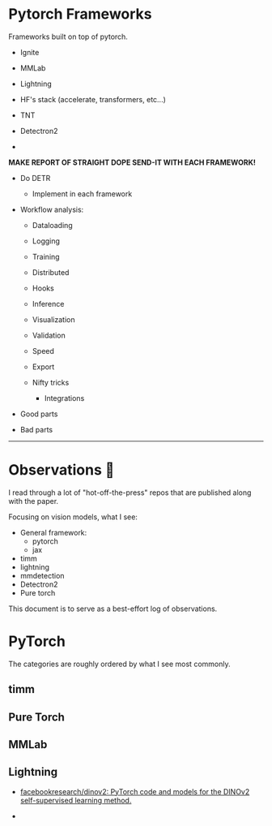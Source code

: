 # Pytorch Frameworks

Frameworks built on top of pytorch.



- Ignite

- MMLab

- Lightning

- HF's stack (accelerate, transformers, etc...)

- TNT

- Detectron2

-



**MAKE REPORT OF STRAIGHT DOPE SEND-IT WITH EACH FRAMEWORK!**

- Do DETR

   - Implement in each framework

- Workflow analysis:

   - Dataloading

   - Logging

   - Training

   - Distributed

   - Hooks

   - Inference

   - Visualization

   - Validation

   - Speed

   - Export

   - Nifty tricks

      - Integrations

- Good parts

- Bad parts





---

# Observations 🔎

I read through a lot of "hot-off-the-press" repos that are published along with the paper.

Focusing on vision models, what I see:

- General framework:
   - pytorch
   - jax
- timm
- lightning
- mmdetection
- Detectron2
- Pure torch

This document is to serve as a best-effort log of observations.

# PyTorch

The categories are roughly ordered by what I see most commonly.

## timm

## Pure Torch

## MMLab

## Lightning

- [facebookresearch/dinov2: PyTorch code and models for the DINOv2 self-supervised learning method.](https://github.com/facebookresearch/dinov2)

- 
